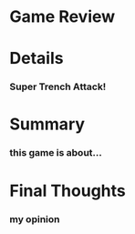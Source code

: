 # Game Review

# Details

  ### Super Trench Attack!

# Summary

  ### this game is about...
    
# Final Thoughts

  ### my opinion
